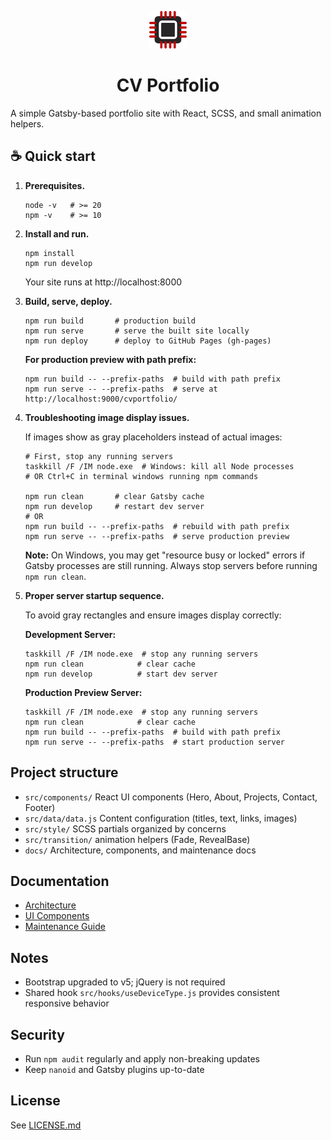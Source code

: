 <p align="center">
  <a href="https://gailroco.github.io/cvportfolio/">
    <img alt="Portfolio" src="src/images/favicon.png" width="60" />
  </a>
</p>
<h1 align="center">
  CV Portfolio
</h1>

A simple Gatsby-based portfolio site with React, SCSS, and small animation helpers.

## ☕ Quick start

1. **Prerequisites.**

    ```shell
    node -v   # >= 20
    npm -v    # >= 10
    ```

2. **Install and run.**

    ```shell
    npm install
    npm run develop
    ```

    Your site runs at http://localhost:8000

3. **Build, serve, deploy.**

    ```shell
    npm run build       # production build
    npm run serve       # serve the built site locally
    npm run deploy      # deploy to GitHub Pages (gh-pages)
    ```

    **For production preview with path prefix:**
    ```shell
    npm run build -- --prefix-paths  # build with path prefix
    npm run serve -- --prefix-paths  # serve at http://localhost:9000/cvportfolio/
    ```

4. **Troubleshooting image display issues.**

    If images show as gray placeholders instead of actual images:
    
    ```shell
    # First, stop any running servers
    taskkill /F /IM node.exe  # Windows: kill all Node processes
    # OR Ctrl+C in terminal windows running npm commands
    
    npm run clean       # clear Gatsby cache
    npm run develop     # restart dev server
    # OR
    npm run build -- --prefix-paths  # rebuild with path prefix
    npm run serve -- --prefix-paths  # serve production preview
    ```
    
    **Note:** On Windows, you may get "resource busy or locked" errors if Gatsby processes are still running. Always stop servers before running `npm run clean`.

5. **Proper server startup sequence.**

    To avoid gray rectangles and ensure images display correctly:
    
    **Development Server:**
    ```shell
    taskkill /F /IM node.exe  # stop any running servers
    npm run clean            # clear cache
    npm run develop          # start dev server
    ```
    
    **Production Preview Server:**
    ```shell
    taskkill /F /IM node.exe  # stop any running servers
    npm run clean            # clear cache
    npm run build -- --prefix-paths  # build with path prefix
    npm run serve -- --prefix-paths  # start production server
    ```

## Project structure
- `src/components/` React UI components (Hero, About, Projects, Contact, Footer)
- `src/data/data.js` Content configuration (titles, text, links, images)
- `src/style/` SCSS partials organized by concerns
- `src/transition/` animation helpers (Fade, RevealBase)
- `docs/` Architecture, components, and maintenance docs

## Documentation
- [Architecture](docs/ARCHITECTURE.md)
- [UI Components](docs/COMPONENTS.md)
- [Maintenance Guide](docs/MAINTENANCE.md)

## Notes
- Bootstrap upgraded to v5; jQuery is not required
- Shared hook `src/hooks/useDeviceType.js` provides consistent responsive behavior

## Security
- Run `npm audit` regularly and apply non-breaking updates
- Keep `nanoid` and Gatsby plugins up-to-date

## License
See [LICENSE.md](LICENSE.md)
